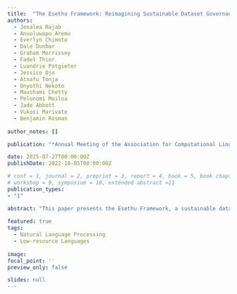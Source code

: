 ```yaml
---
title:  "The Esethu Framework: Reimagining Sustainable Dataset Governance and Curation for Low-Resource Languages"
authors:
  - Jenalea Rajab
  - Anuoluwapo Aremu
  - Everlyn Chimoto
  - Dale Dunbar
  - Graham Morrissey
  - Fadel Thior
  - Luandrie Potgieter 
  - Jessico Ojo
  - Atnafu Tonja
  - Onyothi Nekoto
  - Maushami Chetty
  - Pelonomi Moiloa
  - Jade Abbott
  - Vukosi Marivate
  - Benjamin Rosman
  
author_notes: []

publication: "*Annual Meeting of the Association for Computational Linguistics*"

date: 2025-07-27T00:00:00Z
publishDate: 2022-10-05T00:00:00Z

# conf = 1, journal = 2, preprint = 3, report = 4, book = 5, book chapter = 6, thesis = 7, patent = 9
# workshop = 9, symposium = 10, extended abstract =11
publication_types:
- "1"

abstract: "This paper presents the Esethu Framework, a sustainable data curation framework specifically designed to empower local communities and ensure equitable benefit-sharing from their linguistic resources. This framework is supported by the Esethu license, a novel community-centric data license. As a proof of concept, we introduce the Vuk'uzenzele isiXhosa Speech Dataset (ViXSD), an open-source corpus developed under the Esethu Framework and License. The dataset, containing read speech from native isiXhosa speakers enriched with demographic and linguistic metadata, demonstrates how community-driven licensing and curation principles can bridge resource gaps in automatic speech recognition (ASR) for African languages while safeguarding the interests of data creators. We describe the framework guiding dataset development, outline the Esethu license provisions, present the methodology for ViXSD, and present ASR experiments validating ViXSD's usability in building and refining voice-driven applications for isiXhosa."
  
featured: true
tags:
  - Natural Language Processing
  - Low-resource Languages
  
image:
focal_point: ''
preview_only: false

slides: null
---
```

